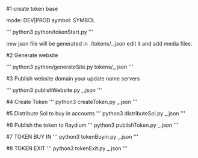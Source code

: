 #1 create token base

mode: DEV|PROD
symbol: SYMBOL

'''
python3 python/tokenStart.py <mode> <symbol>
'''

new json file will be generated in ./tokens/<mode>\_<symbol>.json edit it and add media files.

#2 Generate website

'''
python3 python/generateSite.py tokens/<mode>\_<symbol>.json
'''

#3 Publish website
domain your update name servers

'''
python3 publishWebsite.py <mode>\_<symbol>.json
'''

#4 Create Token
'''
python3 createToken.py <mode>\_<symbol>.json
'''

#5 Distribute Sol to buy in accounts
'''
python3 distributeSol.py <mode>\_<symbol>.json
'''

#6 Publish the token to Raydium
'''
python3 publishToken.py <mode>\_<symbol>.json
'''

#7 TOKEN BUY IN
'''
python3 tokenBuyin.py <mode>\_<symbol>.json
'''

#8 TOKEN EXIT
'''
python3 tokenExit.py <mode>\_<symbol>.json
'''

